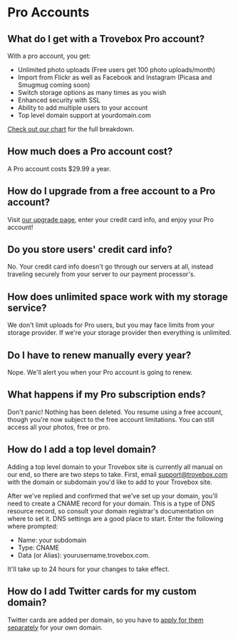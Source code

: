 Pro Accounts
===========================

## What do I get with a Trovebox Pro account?
With a pro account, you get:
* Unlimited photo uploads (Free users get 100 photo uploads/month)
* Import from Flickr as well as Facebook and Instagram (Picasa and Smugmug coming soon)
* Switch storage options as many times as you wish
* Enhanced security with SSL
* Ability to add multiple users to your account
* Top level domain support at yourdomain.com

<a href="https://trovebox.com/plans">Check out our chart</a> for the full breakdown.

## How much does a Pro account cost?
A Pro account costs $29.99 a year.

## How do I upgrade from a free account to a Pro account?
Visit <a href="https://trovebox.com/upgrade">our upgrade page</a>, enter your credit card info, and enjoy your Pro account!

## Do you store users' credit card info?
No. Your credit card info doesn't go through our servers at all, instead traveling securely from your server to our payment processor's.

## How does unlimited space work with my storage service?
We don't limit uploads for Pro users, but you may face limits from your storage provider. If we're your storage provider then everything is unlimited. 

## Do I have to renew manually every year?
Nope. We'll alert you when your Pro account is going to renew.

## What happens if my Pro subscription ends?
Don't panic! Nothing has been deleted. You resume using a free account, though you're now subject to the free account limitations. You can still access all your photos, free or pro.

## How do I add a top level domain?
Adding a top level domain to your Trovebox site is currently all manual on our end, so there are two steps to take. First, email <a href="mailto:support@trovebox.com">support@trovebox.com</a> with the domain or subdomain you'd like to add to your Trovebox site.

After we've replied and confirmed that we've set up your domain, you'll need to create a CNAME record for your domain. This is a type of DNS resource record, so consult your domain registrar's documentation on where to set it. DNS settings are a good place to start. Enter the following where prompted:

* Name: your subdomain
* Type:	CNAME
* Data (or Alias):	yourusername.trovebox.com.

It'll take up to 24 hours for your changes to take effect.

## How do I add Twitter cards for my custom domain?
Twitter cards are added per domain, so you have to <a href="https://dev.twitter.com/docs/cards">apply for them separately</a> for your own domain.
